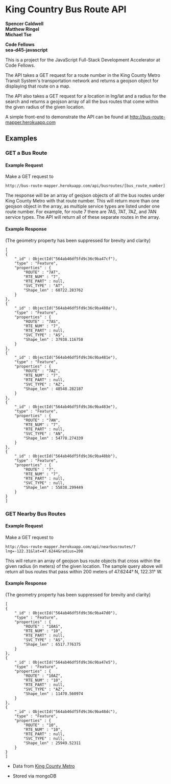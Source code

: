 # King Country Bus Route API

**Spencer Caldwell**   
**Matthew Ringel**  
**Michael Tse**  

**Code Fellows**  
**sea-d45-javascript**

This is a project for the JavaScript Full-Stack Development Accelerator at Code Fellows.

The API takes a GET request for a route number in the King County Metro Transit System's transportation network and returns a geojson object for displaying that route on a map.

The API also takes a GET request for a location in lng/lat and a radius for the search and returns a geojson array of all the bus routes that come within the given radius of the given location.

A simple front-end to demonstrate the API can be found at http://bus-route-mapper.herokuapp.com

## Examples
### GET a Bus Route
#### Example Request
Make a GET request to

```
http://bus-route-mapper.herokuapp.com/api/busroutes/[bus_route_number]
```  

The response will be an array of geojson objects of all the bus routes under King County Metro with that route number.  This will return more than one geojson object in the array, as multiple service types are listed under one route number.  For example, for route 7 there are 7AS, 7AT, 7AZ, and 7AN service types.  The API will return all of these separate routes in the array.

#### Example Response
(The geometry property has been suppressed for brevity and clarity)

```
[
{
	"_id" : ObjectId("564ab46df5fd9c36c9ba47cf"),
	"type" : "Feature",
	"properties" : {
		"ROUTE" : "7AT",
		"RTE_NUM" : "7",
		"RTE_PART" : null,
		"SVC_TYPE" : "AT",
		"Shape_len" : 60722.283762
	}
},
{
	"_id" : ObjectId("564ab46df5fd9c36c9ba480a"),
	"type" : "Feature",
	"properties" : {
		"ROUTE" : "7AS",
		"RTE_NUM" : "7",
		"RTE_PART" : null,
		"SVC_TYPE" : "AS",
		"Shape_len" : 37938.116758
	}
},
{
	"_id" : ObjectId("564ab46df5fd9c36c9ba481e"),
	"type" : "Feature",
	"properties" : {
		"ROUTE" : "7AZ",
		"RTE_NUM" : "7",
		"RTE_PART" : null,
		"SVC_TYPE" : "AZ",
		"Shape_len" : 48548.282187
	}
},
{
	"_id" : ObjectId("564ab46df5fd9c36c9ba483e"),
	"type" : "Feature",
	"properties" : {
		"ROUTE" : "7AN",
		"RTE_NUM" : "7",
		"RTE_PART" : null,
		"SVC_TYPE" : "AN",
		"Shape_len" : 54778.274339
	}
},
{
	"_id" : ObjectId("564ab46df5fd9c36c9ba48bb"),
	"type" : "Feature",
	"properties" : {
		"ROUTE" : "7",
		"RTE_NUM" : "7",
		"RTE_PART" : null,
		"SVC_TYPE" : null,
		"Shape_len" : 55838.299449
	}
}
]
```
### GET Nearby Bus Routes

#### Example Request
Make a GET request to
```
http://bus-route-mapper.herokuapp.com/api/nearbusroutes/?lng=-122.31&lat=47.6244&radius=200
```

This will return an array of geojson bus route objects that cross within the given radius (in meters) of the given location.  The sample query above will return all bus routes that pass within 200 meters of 47.6244° N, 122.31° W.

#### Example Response
(The geometry property has been suppressed for brevity and clarity)

```
[
{
	"_id" : ObjectId("564ab46df5fd9c36c9ba47d0"),
	"type" : "Feature",
	"properties" : {
		"ROUTE" : "10AS",
		"RTE_NUM" : "10",
		"RTE_PART" : null,
		"SVC_TYPE" : "AS",
		"Shape_len" : 6517.776375
	}
},
{
	"_id" : ObjectId("564ab46df5fd9c36c9ba47e5"),
	"type" : "Feature",
	"properties" : {
		"ROUTE" : "10AZ",
		"RTE_NUM" : "10",
		"RTE_PART" : null,
		"SVC_TYPE" : "AZ",
		"Shape_len" : 11470.560974
	}
},
{
	"_id" : ObjectId("564ab46df5fd9c36c9ba48dc"),
	"type" : "Feature",
	"properties" : {
		"ROUTE" : "10",
		"RTE_NUM" : "10",
		"RTE_PART" : null,
		"SVC_TYPE" : null,
		"Shape_len" : 25949.52311
	}
}
]
```


* Data from [King County Metro](http://www5.kingcounty.gov/gisdataportal/)

* Stored via mongoDB
